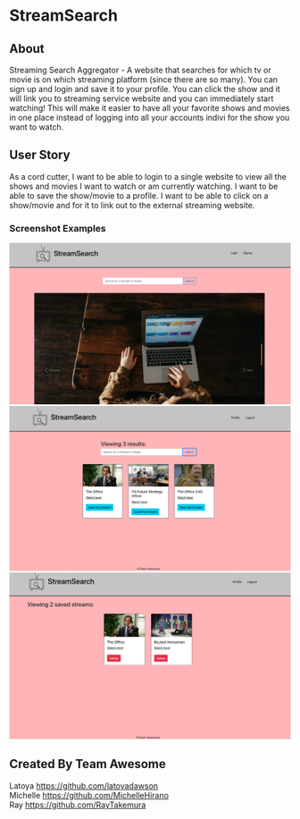 # StreamSearch

## About
Streaming Search Aggregator - A website that searches for which tv or movie is on which streaming platform (since there are so many). 
You can sign up and login and save it to your profile. You can click the show and it will link you to streaming service website and you can immediately start watching! 
This will make it easier to have all your favorite shows and movies in one place instead of logging into all your accounts indivi for the show you want to watch.

## User Story
As a cord cutter,
I want to be able to login to a single website to view all the shows and movies I want to watch or am currently watching. 
I want to be able to save the show/movie to a profile. 
I want to be able to click on a show/movie and for it to link out to the external streaming website. 




### Screenshot Examples
![alt text](https://github.com/RayTakemura/StreamSearch/blob/c47c02eca5643baa0949ac2450d2674a36b255be/client/src/assets/examples/Home.png)
![alt text](https://github.com/RayTakemura/StreamSearch/blob/c47c02eca5643baa0949ac2450d2674a36b255be/client/src/assets/examples/Search.png)
![alt text](https://github.com/RayTakemura/StreamSearch/blob/c47c02eca5643baa0949ac2450d2674a36b255be/client/src/assets/examples/UserProfile.png)

## Created By Team Awesome
Latoya https://github.com/latoyadawson <br />
Michelle <https://github.com/MichelleHirano> <br />
Ray <https://github.com/RayTakemura>
